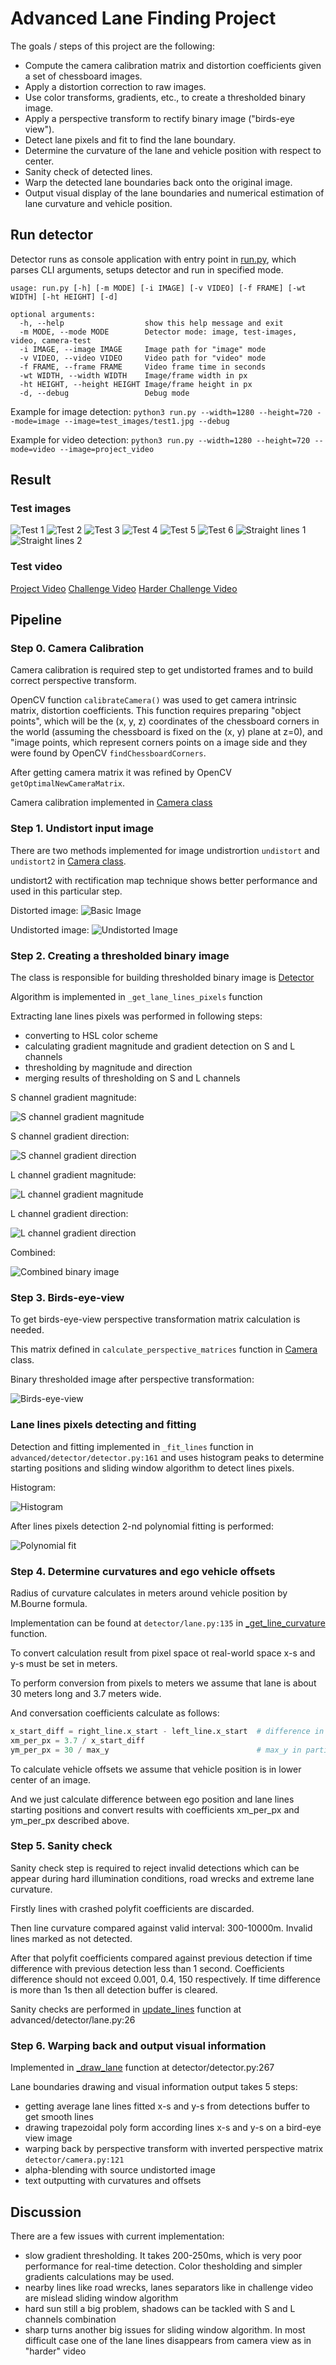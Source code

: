 # Advanced Lane Finding Project

The goals / steps of this project are the following:

* Compute the camera calibration matrix and distortion coefficients given a set of chessboard images.
* Apply a distortion correction to raw images.
* Use color transforms, gradients, etc., to create a thresholded binary image.
* Apply a perspective transform to rectify binary image ("birds-eye view").
* Detect lane pixels and fit to find the lane boundary.
* Determine the curvature of the lane and vehicle position with respect to center.
* Sanity check of detected lines.
* Warp the detected lane boundaries back onto the original image.
* Output visual display of the lane boundaries and numerical estimation of lane curvature and vehicle position.

## Run detector
Detector runs as console application with entry point in [run.py](run.py), which parses CLI arguments, setups detector and run in specified mode.  

```
usage: run.py [-h] [-m MODE] [-i IMAGE] [-v VIDEO] [-f FRAME] [-wt WIDTH] [-ht HEIGHT] [-d]

optional arguments:
  -h, --help                  show this help message and exit
  -m MODE, --mode MODE        Detector mode: image, test-images, video, camera-test
  -i IMAGE, --image IMAGE     Image path for "image" mode
  -v VIDEO, --video VIDEO     Video path for "video" mode
  -f FRAME, --frame FRAME     Video frame time in seconds
  -wt WIDTH, --width WIDTH    Image/frame width in px
  -ht HEIGHT, --height HEIGHT Image/frame height in px
  -d, --debug                 Debug mode
```

Example for image detection: `python3 run.py --width=1280 --height=720 --mode=image --image=test_images/test1.jpg --debug`

Example for video detection: `python3 run.py --width=1280 --height=720 --mode=video --image=project_video`

## Result
### Test images
![Test 1](output_images/test1.jpg)
![Test 2](output_images/test2.jpg)
![Test 3](output_images/test3.jpg)
![Test 4](output_images/test4.jpg)
![Test 5](output_images/test5.jpg)
![Test 6](output_images/test6.jpg)
![Straight lines 1](output_images/straight_lines1.jpg)
![Straight lines 2](output_images/straight_lines2.jpg)

### Test video
[Project Video](output_videos/project_video.mp4)
[Challenge Video](output_videos/challenge_video.mp4)
[Harder Challenge Video](output_videos/challenge_video.mp4)

## Pipeline
### Step 0. Camera Calibration

Camera calibration is required step to get undistorted frames and to build correct perspective transform.

OpenCV function `calibrateCamera()` was used to get camera intrinsic matrix, distortion coefficients.
This function requires preparing "object points", which will be the (x, y, z) coordinates of the chessboard corners in the world (assuming the chessboard is fixed on the (x, y) plane at z=0),
and "image points, which represent corners points on a image side and they were found by OpenCV `findChessboardCorners`.

After getting camera matrix it was refined by OpenCV `getOptimalNewCameraMatrix`.

Camera calibration implemented in [Camera class](detector/camera.py)

### Step 1. Undistort input image 
There are two methods implemented for image undistrortion `undistort` and `undistort2` in [Camera class](detector/camera.py).
 
undistort2 with rectification map technique shows better performance and used in this particular step.

Distorted image:
![Basic Image](test_images/test1.jpg)

Undistorted image:
![Undistorted Image](output_images/test1_undistorted.jpg)

### Step 2. Creating a thresholded binary image
The class is responsible for building thresholded binary image is [Detector](detector/detector.py)

Algorithm is implemented in `_get_lane_lines_pixels` function

Extracting lane lines pixels was performed in following steps:
- converting to HSL color scheme
- calculating gradient magnitude and gradient detection on S and L channels
- thresholding by magnitude and direction
- merging results of thresholding on S and L channels

S channel gradient magnitude:

![S channel gradient magnitude](output_images/test1_s_gradient_mag.png)

S channel gradient direction:

![S channel gradient direction](output_images/test1_s_gradient_dir.png)

L channel gradient magnitude:

![L channel gradient magnitude](output_images/test1_l_gradient_mag.png)

L channel gradient direction:

![L channel gradient direction](output_images/test1_l_gradient_dir.png)

Combined:

![Combined binary image](output_images/test1_gradient_combined.png)

### Step 3. Birds-eye-view
To get birds-eye-view perspective transformation matrix calculation is needed. 

This matrix defined in `calculate_perspective_matrices` function in [Camera](detector/camera.py) class.

Binary thresholded image after perspective transformation:

![Birds-eye-view](output_images/test1_bird_eye_view.png)

### Lane lines pixels detecting and fitting
Detection and fitting implemented in `_fit_lines` function in `advanced/detector/detector.py:161`
and uses histogram peaks to determine starting positions and sliding window algorithm to detect lines pixels.

Histogram:

![Histogram](output_images/test1_hist.png)

After lines pixels detection 2-nd polynomial fitting is performed:

![Polynomial fit](output_images/test1_lines_fit.png)

### Step 4. Determine curvatures and ego vehicle offsets

Radius of curvature calculates in meters around vehicle position by M.Bourne formula.

Implementation can be found at `detector/lane.py:135` in [_get_line_curvature](detector/lane.py) function.

To convert calculation result from pixel space ot real-world space x-s and y-s must be set in meters.

To perform conversion from pixels to meters we assume that lane is about 30 meters long and 3.7 meters wide.

And conversation coefficients calculate as follows:
```python
x_start_diff = right_line.x_start - left_line.x_start  # difference in x between lan lines starting positions
xm_per_px = 3.7 / x_start_diff
ym_per_px = 30 / max_y                                 # max_y in particular case is height of visible area 
```

To calculate vehicle offsets we assume that vehicle position is in lower center of an image.

And we just calculate difference between ego position and lane lines starting positions and convert results with coefficients 
xm_per_px and ym_per_px described above.

### Step 5. Sanity check
Sanity check step is required to reject invalid detections which can be appear during hard illumination conditions,
road wrecks and extreme lane curvature.

Firstly lines with crashed polyfit coefficients are discarded.

Then line curvature compared against valid interval: 300-10000m. Invalid lines marked as not detected.

After that polyfit coefficients compared against previous detection if time difference with previous detection less than 1 second.
Coefficients difference should not exceed 0.001, 0.4, 150 respectively.
If time difference is more than 1s then all detection buffer is cleared.

Sanity checks are performed in [update_lines](detector/lane.py) function at advanced/detector/lane.py:26
 
### Step 6. Warping back and output visual information
Implemented in [_draw_lane](detector/detector.py) function at detector/detector.py:267

Lane boundaries drawing and visual information output takes 5 steps:
- getting average lane lines fitted x-s and y-s from detections buffer to get smooth lines
- drawing trapezoidal poly form according lines x-s and y-s on a bird-eye view image
- warping back by perspective transform with inverted perspective matrix `detector/camera.py:121`
- alpha-blending with source undistorted image
- text outputting with curvatures and offsets

## Discussion

There are a few issues with current implementation:
- slow gradient thresholding. It takes 200-250ms, which is very poor performance for real-time detection.
  Color thesholding and simpler gradients calculations may be used. 
- nearby lines like road wrecks, lanes separators like in challenge video are mislead sliding window algorithm
- hard sun still a big problem, shadows can be tackled with S and L channels combination
- sharp turns another big issues for sliding window algorithm. In most difficult case one of the lane lines disappears from camera view as in "harder" video 
  
